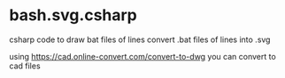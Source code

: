 # bash.svg.csharp
csharp code to draw bat files of lines
convert .bat files of lines into .svg


using https://cad.online-convert.com/convert-to-dwg you can convert to cad files
